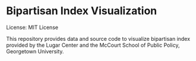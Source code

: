 # Bipartisan Index Visualization

License: MIT License

This repository provides data and source code to visualize bipartisan index provided by the Lugar Center and the McCourt School of Public Policy, Georgetown University.
